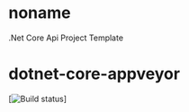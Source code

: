 # noname
.Net Core Api Project Template

# dotnet-core-appveyor
[![Build status](https://ci.appveyor.com/api/projects/status/g9ih30v9ls6s7vdp?svg=true)]
